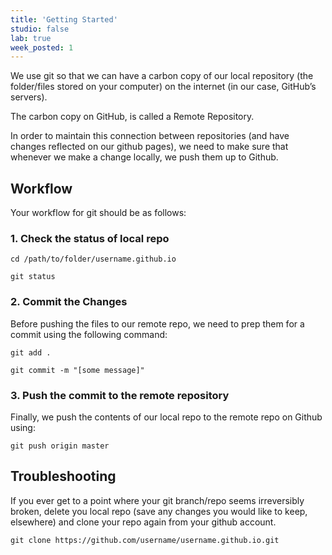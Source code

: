 ```yaml
---
title: 'Getting Started'
studio: false
lab: true
week_posted: 1
---
```



We use git so that we can have a carbon copy of our local repository (the folder/files stored on your computer) on the internet (in our case, GitHub’s servers).

The carbon copy on GitHub, is called a Remote Repository. 

In order to maintain this connection between repositories (and have changes reflected on our github pages), we need to make sure that whenever we make a change locally, we push them up to Github.


## Workflow

Your workflow for git should be as follows:



### 1. Check the status of local repo  


~~~
cd /path/to/folder/username.github.io
~~~
~~~
git status
~~~



### 2. Commit the Changes 

Before pushing the files to our remote repo, we need to prep them for a commit using the following command:  

~~~
git add .
~~~
~~~
git commit -m "[some message]"
~~~  




### 3. Push the commit to the remote repository

Finally, we push the contents of our local repo to the remote repo on Github using:  

~~~
git push origin master
~~~  



## Troubleshooting

If you ever get to a point where your git branch/repo seems irreversibly broken, delete you local repo (save any changes you would like to keep, elsewhere) and clone your repo again from your github account. 

~~~
git clone https://github.com/username/username.github.io.git
~~~ 
